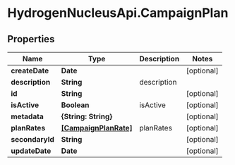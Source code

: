 # HydrogenNucleusApi.CampaignPlan

## Properties
Name | Type | Description | Notes
------------ | ------------- | ------------- | -------------
**createDate** | **Date** |  | [optional] 
**description** | **String** | description | 
**id** | **String** |  | [optional] 
**isActive** | **Boolean** | isActive | [optional] 
**metadata** | **{String: String}** |  | [optional] 
**planRates** | [**[CampaignPlanRate]**](CampaignPlanRate.md) | planRates | [optional] 
**secondaryId** | **String** |  | [optional] 
**updateDate** | **Date** |  | [optional] 


